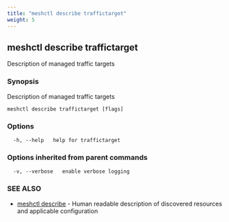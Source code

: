 ```yaml
---
title: "meshctl describe traffictarget"
weight: 5
---
```

## meshctl describe traffictarget

Description of managed traffic targets

### Synopsis

Description of managed traffic targets

```
meshctl describe traffictarget [flags]
```

### Options

```
  -h, --help   help for traffictarget
```

### Options inherited from parent commands

```
  -v, --verbose   enable verbose logging
```

### SEE ALSO

* [meshctl describe](../meshctl_describe)	 - Human readable description of discovered resources and applicable configuration

